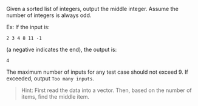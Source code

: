 Given a sorted list of integers, output the middle integer. Assume the number of integers is always odd.

Ex: If the input is:

```
2 3 4 8 11 -1
```
(a negative indicates the end), the output is:

```
4
```
The maximum number of inputs for any test case should not exceed 9. If exceeded, output `Too many inputs`.

> Hint: First read the data into a vector. Then, based on the number of items, find the middle item.